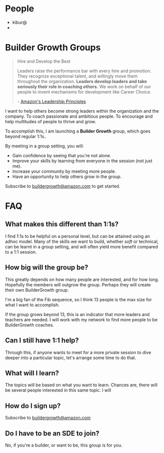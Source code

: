 # People

- kibur@
- 

# Builder Growth Groups

> Hire and Develop the Best
> 
> Leaders raise the performance bar with every hire and promotion. They recognize exceptional talent, and willingly move them throughout the organization. **Leaders develop leaders and take seriously their role in coaching others.** We work on behalf of our people to invent mechanisms for development like Career Choice.
> 
> \- [Amazon's Leadership Principles](https://www.amazon.jobs/en/principles)

I want to help others become strong leaders within the organization and the company. To coach passionate and ambitious people. To encourage and help multitudes of people to thrive and grow.

To accomplish this, I am launching a **Builder Growth** group, which goes beyond regular 1:1s..

By meeting in a group setting, you will:

- Gain confidence by seeing that you're not alone.
- Improve your skills by learning from everyone in the session (not just me).
- Increase your community by meeting more people.
- Have an opportunity to help others grow in the group.

Subscribe to [buildergrowth@amazon.com](https://email-list.corp.amazon.com/email-list/expand-list/buildergrowth) to get started.

# FAQ

## What makes this different than 1:1s?

I find 1:1s to be helpful on a personal level, but can be attained using an adhoc model. Many of the skills we want to build, whether *soft* or technical, can be learnt in a group setting, and will often yield more benefit compared to a 1:1 session.

## How big will the group be?

This greatly depends on how many people are interested, and for how long. Hopefully the members will outgrow the group. Perhaps they will create their own BuilderGrowth group.

I'm a big fan of the Fib sequence, so I think 13 people is the max size for what I want to accomplish.

If the group grows beyond 13, this is an indicator that more leaders and teachers are needed. I will work with my network to find more people to be BuilderGrowth coaches.

## Can I still have 1:1 help?

Through this, if anyone wants to meet for a more private session to dive deeper into a particular topic, let's arrange some time to do that.

## What will I learn?

The topics will be based on what you want to learn. Chances are, there will be several people interested in this same topic. I will

## How do I sign up?

Subscribe to buildergrowth@amazon.com

## Do I have to be an SDE to join?

No, if you're a builder, or want to be, this group is for you.
